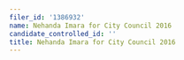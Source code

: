 ```yaml
---
filer_id: '1386932'
name: Nehanda Imara for City Council 2016
candidate_controlled_id: ''
title: Nehanda Imara for City Council 2016
---
```

